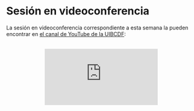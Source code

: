 # Sesión en videoconferencia

La sesión en videoconferencia correspondiente a esta semana la pueden encontrar en [el canal de
YouTube de la UIBCDF](https://www.youtube.com/@uibcdf):

<br>

<div align="center">
<iframe class="video-container" id="player" type="text/html"
src="https://www.youtube.com/embed/vOieTM482-g?enablejsapi=1&origin=https://www.uibcdf.org"
frameborder="0">
</iframe>
</div>

<br>


